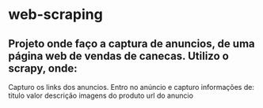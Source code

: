 # web-scraping
## Projeto onde faço a captura de anuncios, de uma página web de vendas de canecas. Utilizo o scrapy, onde:

  Capturo os links dos anuncios.
  Entro no anúncio e capturo informações de:
  titulo
  valor
  descrição
  imagens do produto
  url do anuncio
